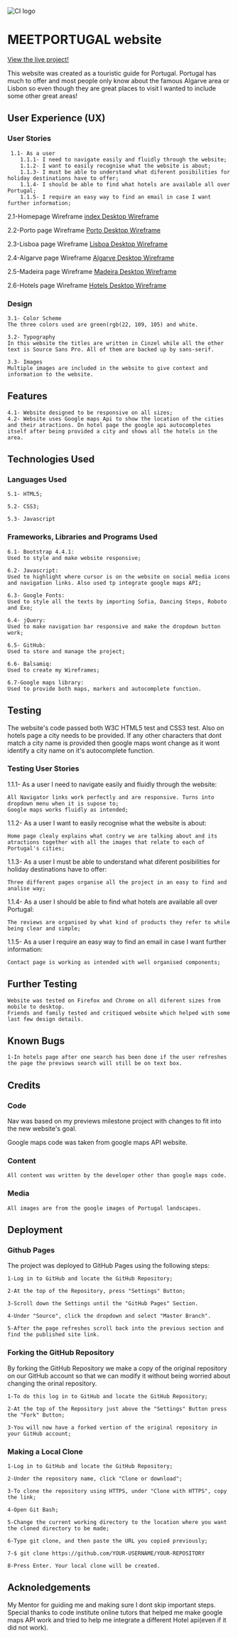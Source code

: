![CI logo](https://codeinstitute.s3.amazonaws.com/fullstack/ci_logo_small.png)

# MEETPORTUGAL website
[View the live project!](https://joseamgomes.github.io/CRAFTIEYANIE/)

This website was created as a touristic guide for Portugal. Portugal has much to offer and most people only know about the famous Algarve area or Lisbon so even though they are great places to visit I wanted to include some other great areas!
## User Experience (UX)
 ### User Stories
     
     1.1- As a user  
        1.1.1- I need to navigate easily and fluidly through the website;
        1.1.2- I want to easily recognise what the website is about;
        1.1.3- I must be able to understand what diferent posibilities for holiday destinations have to offer;
        1.1.4- I should be able to find what hotels are available all over Portugal;
        1.1.5- I require an easy way to find an email in case I want further information;
    
2.1-Homepage Wireframe
[index Desktop Wireframe](assets/images/INDEX_WIREFRAME.png) 

2.2-Porto page Wireframe
[Porto Desktop Wireframe](assets/images/PORTO_WIREFRAME.png) 
    
2.3-Lisboa page Wireframe
[Lisboa Desktop Wireframe](assets/images/LISBOA_WIREFRAME.png) 

2.4-Algarve page Wireframe
[Algarve Desktop Wireframe](assets/images/ALGARVE_WIREFRAME.png) 

2.5-Madeira page Wireframe
[Madeira Desktop Wireframe](assets/images/MADEIRA_WIREFRAME.png) 

 2.6-Hotels page Wireframe
[Hotels Desktop Wireframe](assets/images/HOTELS_WIREFRAMES.png) 

### Design

    3.1- Color Scheme
    The three colors used are green(rgb(22, 109, 105) and white.

    3.2- Typography
    In this website the titles are written in Cinzel while all the other text is Source Sans Pro. All of them are backed up by sans-serif. 

    3.3- Images
    Multiple images are included in the website to give context and information to the website.

## Features

    4.1- Website designed to be responsive on all sizes;
    4.2- Website uses Google maps Api to show the location of the cities and their atractions. On hotel page the google api autocompletes itself after being provided a city and shows all the hotels in the area.

## Technologies Used

### Languages Used

    5.1- HTML5;
   
    5.2- CSS3;

    5.3- Javascript

### Frameworks, Libraries and Programs Used

    6.1- Bootstrap 4.4.1:
    Used to style and make website responsive;

    6.2- Javascript:
    Used to highlight where cursor is on the website on social media icons and navigation links. Also used tp integrate google maps API;

    6.3- Google Fonts:
    Used to style all the texts by importing Sofia, Dancing Steps, Roboto and Exo;

    6.4- jQuery:
    Used to make navigation bar responsive and make the dropdown button work;

    6.5- GitHub:
    Used to store and manage the project;

    6.6- Balsamiq:
    Used to create my Wireframes;

    6.7-Google maps library:
    Used to provide both maps, markers and autocomplete function.

## Testing

The website's code passed both W3C HTML5 test and CSS3 test.
Also on hotels page a city needs to be provided. If any other characters that dont match a city name is provided then google maps wont change as it wont identify a city name on it's autocomplete function.

### Testing User Stories

1.1.1- As a user I need to navigate easily and fluidly through the website:

    All Navigator links work perfectly and are responsive. Turns into dropdown menu when it is supose to;
    Google maps works fluidly as intended;

1.1.2- As a user I want to easily recognise what the website is about:

    Home page clealy explains what contry we are talking about and its atractions together with all the images that relate to each of Portugal's cities;

1.1.3- As a user I must be able to understand what diferent posibilities for holiday destinations have to offer:

    Three different pages organise all the project in an easy to find and analise way;

1.1.4- As a user I should be able to find what hotels are available all over Portugal:

    The reviews are organised by what kind of products they refer to while being clear and simple;

1.1.5- As a user I require an easy way to find an email in case I want further information:

    Contact page is working as intended with well organised components;
     

## Further Testing

    Website was tested on Firefox and Chrome on all diferent sizes from mobile to desktop.
    Friends and family tested and critiqued website which helped with some last few design details.


## Known Bugs

    1-In hotels page after one search has been done if the user refreshes the page the previows search will still be on text box.



## Credits

### Code 

Nav was based on my previews milestone project with changes to fit into the new website's goal.

Google maps code was taken from google maps API website.

### Content 

    All content was written by the developer other than google maps code.

### Media

    All images are from the google images of Portugal landscapes.

## Deployment 

### Github Pages 
The project was deployed to GitHub Pages using the following steps:

    1-Log in to GitHub and locate the GitHub Repository;

    2-At the top of the Repository, press "Settings" Button;

    3-Scroll down the Settings until the "GitHub Pages" Section.

    4-Under "Source", click the dropdown and select "Master Branch".

    5-After the page refreshes scroll back into the previous section and find the published site link.

### Forking the GitHub Repository

By forking the GitHub Repository we make a copy of the original repository on our GitHub account so that we can modify it without being worried about changing the orinal repository.

    1-To do this log in to GitHub and locate the GitHub Repository;

    2-At the top of the Repository just above the "Settings" Button press the "Fork" Button;

    3-You will now have a forked vertion of the original repository in your GitHub account;

### Making a Local Clone

    1-Log in to GitHub and locate the GitHub Repository;

    2-Under the repository name, click "Clone or download";

    3-To clone the repository using HTTPS, under "Clone with HTTPS", copy the link;

    4-Open Git Bash;

    5-Change the current working directory to the location where you want the cloned directory to be made;

    6-Type git clone, and then paste the URL you copied previously;

    7-$ git clone https://github.com/YOUR-USERNAME/YOUR-REPOSITORY

    8-Press Enter. Your local clone will be created.

## Acknoledgements

My Mentor for guiding me and making sure I dont skip important steps. Special thanks to code institute online tutors that helped me make google maps API work and tried to help me integrate a different Hotel api(even if it did not work).

